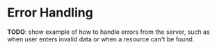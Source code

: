 # Error Handling

**TODO**: show example of how to handle errors from the server, such as when user enters invalid data or when a 
resource can't be found.
